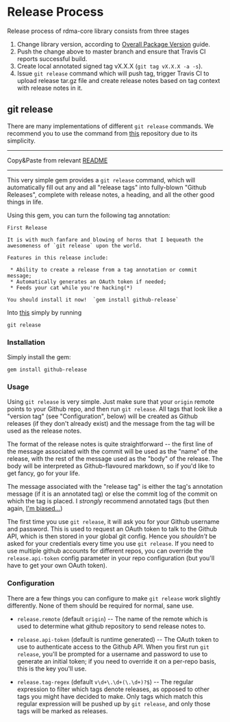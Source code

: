 # Release Process

Release process of rdma-core library consists from three stages

1. Change library version, according to [Overall Package Version](versioning.md) guide.
2. Push the change above to master branch and ensure that Travis CI reports successful build.
3. Create local annotated signed tag vX.X.X (`git tag vX.X.X -a -s`).
4. Issue `git release` command which will push tag, trigger Travis CI to upload
   release tar.gz file and create release notes based on tag context with release notes in it.

## git release

There are many implementations of different `git release` commands. We recommend you to use
the command from [this](https://github.com/mpalmer/github-release) repository due to its simplicity.

---
Copy&Paste from relevant [README](https://github.com/mpalmer/github-release/blob/master/README.md)

---

This very simple gem provides a `git release` command, which will
automatically fill out any and all "release tags" into fully-blown "Github
Releases", complete with release notes, a heading, and all the other good
things in life.

Using this gem, you can turn the following tag annotation:

    First Release

    It is with much fanfare and blowing of horns that I bequeath the
    awesomeness of `git release` upon the world.

    Features in this release include:

     * Ability to create a release from a tag annotation or commit message;
     * Automatically generates an OAuth token if needed;
     * Feeds your cat while you're hacking(*)

    You should install it now!  `gem install github-release`

Into [this](https://github.com/mpalmer/github-release/releases/tag/v0.1.0)
simply by running

    git release

### Installation

Simply install the gem:

    gem install github-release


### Usage

Using `git release` is very simple.  Just make sure that your `origin`
remote points to your Github repo, and then run `git release`.  All tags
that look like a "version tag" (see "Configuration", below) will be created
as Github releases (if they don't already exist) and the message from the
tag will be used as the release notes.

The format of the release notes is quite straightforward -- the first line
of the message associated with the commit will be used as the "name" of the
release, with the rest of the message used as the "body" of the release.
The body will be interpreted as Github-flavoured markdown, so if you'd like
to get fancy, go for your life.

The message associated with the "release tag" is either the tag's annotation
message (if it is an annotated tag) or else the commit log of the commit on
which the tag is placed.  I *strongly* recommend annotated tags (but then
again, [I'm biased...](http://theshed.hezmatt.org/git-version-bump))

The first time you use `git release`, it will ask you for your Github
username and password.  This is used to request an OAuth token to talk to
the Github API, which is then stored in your global git config.  Hence you
*shouldn't* be asked for your credentials every time you use `git release`.
If you need to use multiple github accounts for different repos, you can
override the `release.api-token` config parameter in your repo configuration
(but you'll have to get your own OAuth token).


### Configuration

There are a few things you can configure to make `git release` work slightly
differently.  None of them should be required for normal, sane use.

 * `release.remote` (default `origin`) -- The name of the remote which is
   used to determine what github repository to send release notes to.

 * `release.api-token` (default is runtime generated) -- The OAuth token
   to use to authenticate access to the Github API.  When you first run `git
   release`, you'll be prompted for a username and password to use to
   generate an initial token; if you need to override it on a per-repo
   basis, this is the key you'll use.

 * `release.tag-regex` (default `v\d+\.\d+(\.\d+)?$`) -- The regular
   expression to filter which tags denote releases, as opposed to other tags
   you might have decided to make.  Only tags which match this regular
   expression will be pushed up by `git release`, and only those tags will
   be marked as releases.
